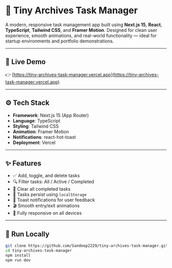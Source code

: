 # 📝 Tiny Archives Task Manager

A modern, responsive task management app built using **Next.js 15**, **React**, **TypeScript**, **Tailwind CSS**, and **Framer Motion**. Designed for clean user experience, smooth animations, and real-world functionality — ideal for startup environments and portfolio demonstrations.

---

## 🔗 Live Demo

👉 [https://tiny-archives-task-manager.vercel.app](https://tiny-archives-task-manager.vercel.app)

---

## ⚙️ Tech Stack

- **Framework**: Next.js 15 (App Router)
- **Language**: TypeScript
- **Styling**: Tailwind CSS
- **Animation**: Framer Motion
- **Notifications**: react-hot-toast
- **Deployment**: Vercel

---

## ✨ Features

- ✅ Add, toggle, and delete tasks
- 🔍 Filter tasks: All / Active / Completed
- 🧹 Clear all completed tasks
- 💾 Tasks persist using `localStorage`
- 🎉 Toast notifications for user feedback
- 🎬 Smooth entry/exit animations
- 📱 Fully responsive on all devices

---

## 🧪 Run Locally

```bash
git clone https://github.com/Sandeep2229/tiny-archives-task-manager.git
cd tiny-archives-task-manager
npm install
npm run dev
